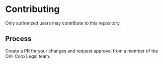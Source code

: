 # Contributing
Only authorized users may contribute to this repository.
## Process
Create a PR for your changes and request approval from a member of the Onli Corp Legal team.